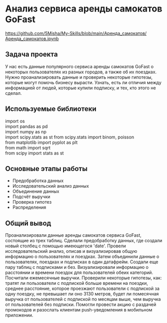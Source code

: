 # Анализ сервиса аренды самокатов GoFast
https://github.com/5Misha/My-Skills/blob/main/Аренда_самокатов/Аренда_самокатов.ipynb

## Задача проекта
У нас есть данные популярного сервиса аренды самокатов GoFast о некоторых пользователях из разных городов, а также об их поездках. Нужно проанализировать данные и проверить некоторые гипотезы, которые могут помочь бизнесу вырасти. Узнать, есть ли отличия между информацией от людей, которые купили подписку, и тех, кто этого не сделал.

## Используемые библиотеки
import os  
import pandas as pd  
import numpy as np   
import scipy.stats as st 
from scipy.stats import binom, poisson  
from matplotlib import pyplot as plt  
from math import sqrt  
from scipy import stats as st

## Основные этапы работы
* Предобработка данных  
* Исследовательский анализ данных  
* Объединение данных  
* Подсчёт выручки  
* Проверка гипотез  
* Распределения

## Общий вывод
Проанализировали данные аренды самокатов сервиса GoFast, состоящие из трех таблиц. Сделали предобработку данных, где создали новый столбец с помощью имеющегося 'date'. Провели исследовательский анализ, описав и визуализировав общую информацию о пользователях и поездках. Затем объединили данные о пользователях, поездках и подписках в один датафрейм. Создали еще пару таблиц с подписками и без. Визуализировали информацию о расстоянии и времени поездок для пользователей обеих категорий. Посчитали ежемесячные выручки. Проверили некоторые гипотезы, как: тратят ли пользователи с подпиской больше времени на поездки, среднее расстояние, которое проезжают пользователи с подпиской за одну поездку, не превышает ли оно 3130 метров, будет ли помесячная выручка от пользователей с подпиской по месяцам выше, чем выручка от пользователей без подписки. Помогли провести акцию с раздачей промокодов и разослать клиентам push-уведомления в мобильном приложении.
